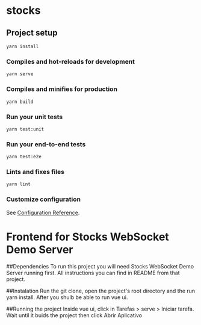 # stocks

## Project setup
```
yarn install
```

### Compiles and hot-reloads for development
```
yarn serve
```

### Compiles and minifies for production
```
yarn build
```

### Run your unit tests
```
yarn test:unit
```

### Run your end-to-end tests
```
yarn test:e2e
```

### Lints and fixes files
```
yarn lint
```

### Customize configuration
See [Configuration Reference](https://cli.vuejs.org/config/).

# Frontend for Stocks WebSocket Demo Server

##Dependencies
To run this project you will need Stocks WebSocket Demo Server running first. All instructions you can find in README from that project.

##Instalation
Run the git clone, open the project's root directory and the run yarn install.
After you shulb be able to run vue ui.

##Running the project
Inside vue ui, click in Tarefas > serve > Iniciar tarefa. Wait until it buids the project then click Abrir Aplicativo
